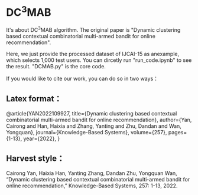 # DC<sup>3</sup>MAB
It's about DC<sup>3</sup>MAB algorithm. The original paper is "Dynamic clustering based contextual combinatorial multi-armed bandit for online recommendation".

Here, we just provide the processed dataset of IJCAI-15 as anexample, which selects 1,000 test users. You can dircetly run "run_code.ipynb" to see the result. "DCMAB.py" is the core code.

If you would like to cite our work, you can do so in two ways：

## Latex format：
@article{YAN2022109927,
  title={Dynamic clustering based contextual combinatorial multi-armed bandit for online recommendation},
  author={Yan, Cairong and Han, Haixia and Zhang, Yanting and Zhu, Dandan and Wan, Yongquan},
  journal={Knowledge-Based Systems},
  volume={257},
  pages={1-13},
  year={2022},
}

## Harvest style：
Cairong Yan, Haixia Han, Yanting Zhang, Dandan Zhu, Yongquan Wan, “Dynamic clustering based contextual combinatorial multi-armed bandit for online recommendation,” Knowledge-Based Systems, 257: 1-13, 2022.

